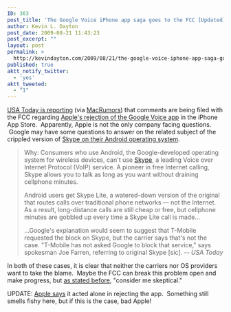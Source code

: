 ```yaml
---
ID: 363
post_title: 'The Google Voice iPhone app saga goes to the FCC [Updated]'
author: Kevin L. Dayton
post_date: 2009-08-21 11:43:23
post_excerpt: ""
layout: post
permalink: >
  http://kevindayton.com/2009/08/21/the-google-voice-iphone-app-saga-goes-to-the-fcc/
published: true
aktt_notify_twitter:
  - 'yes'
aktt_tweeted:
  - "1"
---
```

<a href="http://www.usatoday.com/tech/news/2009-08-20-google-internet-calls-apple_N.htm">USA Today is reporting</a> (via <a title="http://www.macrumors.com/2009/08/21/comments-on-google-voice-rejection-filed-today-google-under-scrutiny-for-similar-actions/" href="http://www.macrumors.com/2009/08/21/comments-on-google-voice-rejection-filed-today-google-under-scrutiny-for-similar-actions/" target="_blank">MacRumors</a>) that comments are being filed with the FCC regarding <a title="http://kevindayton.com/2009/07/28/regarding-google-voice-the-iphone-and-rejection/" href="http://kevindayton.com/2009/07/28/regarding-google-voice-the-iphone-and-rejection/" target="_self">Apple's rejection of the Google Voice app</a> in the iPhone App Store.  Apparently, Apple is not the only company facing questions.  Google may have some questions to answer on the related subject of the crippled version of <a title="http://share.skype.com/sites/skypegear/2009/01/video_skype_lite_on_android.html" href="http://share.skype.com/sites/skypegear/2009/01/video_skype_lite_on_android.html" target="_blank">Skype on their Android operating system</a>.
<blockquote>Why: Consumers who use Android, the Google-developed operating system for wireless devices, can't use <a title="More news, photos about Skype" href="http://content.usatoday.com/topics/topic/Culture/Computers+and+Internet/Software/Skype" target="_blank">Skype</a>, a leading Voice over Internet Protocol (VoIP) service. A pioneer in free Internet calling, Skype allows you to talk as long as you want without draining cellphone minutes.

Android users get Skype Lite, a watered-down version of the original that routes calls over traditional phone networks — not the Internet. As a result, long-distance calls are still cheap or free, but cellphone minutes are gobbled up every time a Skype Lite call is made...

...Google's explanation would seem to suggest that T-Mobile requested the block on Skype, but the carrier says that's not the case. "T-Mobile has not asked Google to block that service," says spokesman Joe Farren, referring to original Skype [sic]. <em>-- USA Today</em></blockquote>
In both of these cases, it is clear that neither the carriers nor OS providers want to take the blame.  Maybe the FCC can break this problem open and make progress, but <a title="http://kevindayton.com/2009/07/31/the-fcc-wants-to-know-more-about-the-gv-app-rejection/" href="http://kevindayton.com/2009/07/31/the-fcc-wants-to-know-more-about-the-gv-app-rejection/" target="_self">as stated before</a>, "consider me skeptical."

UPDATE: <a title="http://www.engadget.com/2009/08/21/atandt-tells-the-fcc-it-had-no-role-in-removing-google-voice-fro/" href="http://www.engadget.com/2009/08/21/atandt-tells-the-fcc-it-had-no-role-in-removing-google-voice-fro/" target="_blank">Apple says</a> it acted alone in rejecting the app.  Something still smells fishy here, but if this is the case, bad Apple!